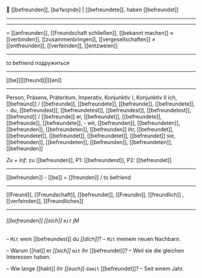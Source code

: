 🤝 [[befreunden]], [bəˈfʁɔɪ̯ndn̩] | [[befreundete]], haben [[befreundet]]

---

---
= [[anfreunden]], [[Freundschaft schließen]], [[bekannt machen]]
≈ [[verbinden]], [[zusammenbringen]], [[vergesellschaften]]
≠ [[entfreunden]], [[verfeinden]], [[entzweien]]

---
to befriend
подружиться

---
[[be]]|[[freund]]|[[en]]

---
Person, Präsens, Präteritum, Imperativ, Konjunktiv I, Konjunktiv II
ich, [[befreund]] / [[befreunde]], [[befreundete]], [[befreunde]], [[befreundete]], -
du, [[befreundest]], [[befreundetest]], [[befreundest]], [[befreundetest]], [[befreund]] / [[befreunde]]
er, [[befreundet]], [[befreundete]], [[befreunde]], [[befreundete]], -
wir, [[befreunden]], [[befreundeten]], [[befreunden]], [[befreundeten]], [[befreunden]]
ihr, [[befreundet]], [[befreundetet]], [[befreundet]], [[befreundetet]], [[befreundet]]
sie, [[befreunden]], [[befreundeten]], [[befreunden]], [[befreundeten]], [[befreunden]]

*Zu + Inf*: zu [[befreunden]], P1: [[befreundend]], P2: [[befreundet]]

---
[[befreunden]] - [[be]] = [[freunden]] / to befriend

---
[[Freund]], [[Freundschaft]], [[befreundet]], [[Freundin]], [[freundlich]]
, [[verfeinden]], [[Freundliches]]


---
###### [[befreunden]] *[[sich]]* `mit` jM
– `Mit` wem [[befreundest]] du *[[dich]]*?
– `Mit` meinem neuen Nachbarn.

– Warum [[hat]] er *[[sich]]* `mit` ihr [[befreundet]]?
– Weil sie die gleichen Interessen haben.

– Wie lange [[habt]] ihr *[[euch]]* `damit` [[befreundet]]?
– Seit einem Jahr.

